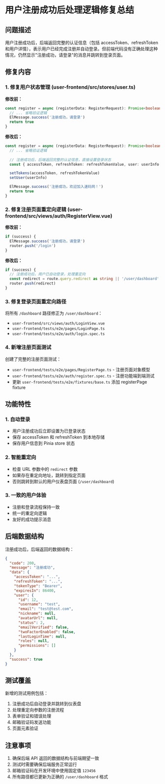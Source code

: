 # 用户注册成功后处理逻辑修复总结

## 问题描述

用户注册成功后，后端返回完整的认证信息（包括 accessToken、refreshToken 和用户详情），表示用户已经完成注册并自动登录。但前端代码没有正确处理这种情况，仍然显示"注册成功，请登录"的消息并跳转到登录页面。

## 修复内容

### 1. 修复用户状态管理 (user-frontend/src/stores/user.ts)

**修改前：**
```typescript
const register = async (registerData: RegisterRequest): Promise<boolean> => {
  // ... 省略验证逻辑
  ElMessage.success('注册成功，请登录')
  return true
}
```

**修改后：**
```typescript
const register = async (registerData: RegisterRequest): Promise<boolean> => {
  // ... 省略验证逻辑
  
  // 注册成功后，后端返回完整的认证信息，直接设置登录状态
  const { accessToken, refreshToken: refreshTokenValue, user: userInfo } = response.data

  setTokens(accessToken, refreshTokenValue)
  setUser(userInfo)

  ElMessage.success('注册成功，欢迎加入速码网！')
  return true
}
```

### 2. 修复注册页面重定向逻辑 (user-frontend/src/views/auth/RegisterView.vue)

**修改前：**
```typescript
if (success) {
  ElMessage.success('注册成功，请登录')
  router.push('/login')
}
```

**修改后：**
```typescript
if (success) {
  // 注册成功后，用户已自动登录，处理重定向
  const redirect = route.query.redirect as string || '/user/dashboard'
  router.push(redirect)
}
```

### 3. 修复登录页面重定向路径

将所有 `/dashboard` 路径修正为 `/user/dashboard`：
- `user-frontend/src/views/auth/LoginView.vue`
- `user-frontend/tests/e2e/pages/LoginPage.ts`
- `user-frontend/tests/e2e/auth/login.spec.ts`

### 4. 新增注册页面测试

创建了完整的注册页面测试：
- `user-frontend/tests/e2e/pages/RegisterPage.ts` - 注册页面对象模型
- `user-frontend/tests/e2e/auth/register.spec.ts` - 注册功能端到端测试
- 更新 `user-frontend/tests/e2e/fixtures/base.ts` 添加 registerPage fixture

## 功能特性

### 1. 自动登录
- 用户注册成功后立即设置为已登录状态
- 保存 accessToken 和 refreshToken 到本地存储
- 保存用户信息到 Pinia store 状态

### 2. 智能重定向
- 检查 URL 参数中的 `redirect` 参数
- 如果存在重定向地址，跳转到指定页面
- 否则跳转到默认的用户仪表盘页面 (`/user/dashboard`)

### 3. 一致的用户体验
- 注册和登录流程保持一致
- 统一的重定向逻辑
- 友好的成功提示消息

## 后端数据结构

注册成功后，后端返回的数据结构：
```json
{
  "code": 200,
  "message": "注册成功", 
  "data": {
    "accessToken": "...",
    "refreshToken": "...",
    "tokenType": "Bearer",
    "expiresIn": 86400,
    "user": {
      "id": 12,
      "username": "test",
      "email": "test@test.com",
      "nickname": null,
      "avatarUrl": null,
      "status": 2,
      "emailVerified": false,
      "twoFactorEnabled": false,
      "lastLoginTime": null,
      "roles": null,
      "permissions": []
    }
  },
  "success": true
}
```

## 测试覆盖

新增的测试用例包括：
1. 注册成功后自动登录并跳转到仪表盘
2. 处理重定向参数的注册流程
3. 表单验证和错误处理
4. 邮箱验证码发送功能
5. 页面元素验证

## 注意事项

1. 确保后端 API 返回的数据结构与前端期望一致
2. 测试时需要确保后端服务正常运行
3. 邮箱验证码在开发环境中使用固定值 `123456`
4. 所有路径都已更新为正确的 `/user/dashboard` 格式
